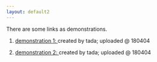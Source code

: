 ```yaml
---
layout: default2
---
```


There are some links as demonstrations.
1. [demonstration 1: ](samples/sample1.html)
created by tada; uploaded @ 180404

2. [demonstration 2: ](samples/sample2.html)
created by tada; uploaded @ 180404


